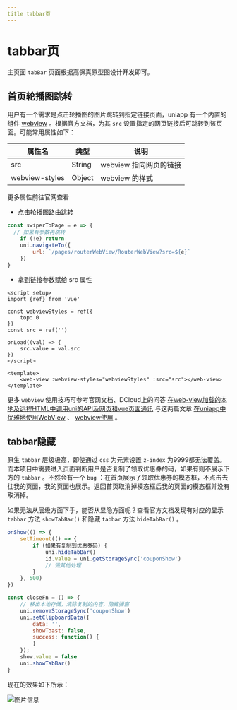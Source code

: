 ```yaml
---
title tabbar页
---
```

# tabbar页
主页面 `tabBar` 页面根据高保真原型图设计开发即可。

## 首页轮播图跳转
用户有一个需求是点击轮播图的图片跳转到指定链接页面，uniapp 有一个内置的组件 [webview](https://uniapp.dcloud.net.cn/component/web-view.html#web-view) 。根据官方文档，为其 `src` 设置指定的网页链接后可跳转到该页面。可能常用属性如下：

| 属性名 | 类型 | 说明 |
| --- | --- | --- |
| src | String | webview 指向网页的链接 |
| webview-styles | Object | webview 的样式 |

更多属性前往官网查看

- 点击轮播图路由跳转
```js
const swiperToPage = e => {
  // 如果有参数再跳转
	if (!e) return
	uni.navigateTo({
		url: `/pages/routerWebView/RouterWebView?src=${e}`
	})
}
```

- 拿到链接参数赋给 src 属性
```vue
<script setup>
import {ref} from 'vue'

const webviewStyles = ref({
	top: 0
})
const src = ref('')

onLoad((val) => {
	src.value = val.src
})
</script>

<template>
	<web-view :webview-styles="webviewStyles" :src="src"></web-view>
</template>
```
更多 `webview` 使用技巧可参考官网文档、DCloud上的问答 [在web-view加载的本地及远程HTML中调用uni的API及网页和vue页面通讯](https://ask.dcloud.net.cn/article/35083) 与这两篇文章 [在uniapp中优雅地使用WebView](https://www.kancloud.cn/xiaoyulive/uniapp/1849196) 、 [webview使用](https://blog.csdn.net/qq_40716795/article/details/127576627) 。

## tabbar隐藏

原生 `tabbar` 层级极高，即使通过 `css` 为元素设置 `z-index` 为9999都无法覆盖。而本项目中需要进入页面判断用户是否复制了领取优惠券的码，如果有则不展示下方的 `tabbar` 。不然会有一个 `bug` ：在首页展示了领取优惠券的模态框，不点击去往我的页面，我的页面也展示。返回首页取消掉模态框后我的页面的模态框并没有取消掉。

如果无法从层级方面下手，能否从显隐方面呢？查看官方文档发现有对应的显示 `tabbar` 方法 `showTabBar()` 和隐藏 `tabbar` 方法 `hideTabBar()` 。

```js
onShow(() => {
	setTimeout(() => {
		if (如果有复制到优惠券码) {
			uni.hideTabBar()
			id.value = uni.getStorageSync('couponShow')
			// 做其他处理
		}
	}, 500)
})

const closeFn = () => {
	// 移出本地存储，清除复制的内容，隐藏弹窗
	uni.removeStorageSync('couponShow')
	uni.setClipboardData({
		data: '',
		showToast: false,
		success: function() {
		}
	});
	show.value = false
	uni.showTabBar()
}
```

现在的效果如下所示：

![图片信息](https://s1.ax1x.com/2023/05/15/p9gWBi4.png)